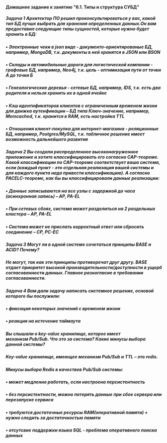 #### Домашнее задание к занятию "6.1. Типы и структура СУБД"

##### Задача 1 Архитектор ПО решил проконсультироваться у вас, какой тип БД лучше выбрать для хранения определенных данных.Он вам предоставил следующие типы сущностей, которые нужно будет хранить в БД:
##### • Электронные чеки в json виде - документо-ориентированые БД, например, MongoDB, т.к. документы в ней хранятся в JSON или BSON
##### • Склады и автомобильные дороги для логистической компании - графовые БД, например, Neo4j, т.к. цель - оптимизация пути от точки А до точки Б
##### • Генеалогические деревья - сетевые БД, например, IDS, т.к. есть два родителя и нельзя хранить их в одной ячейке
##### • Кэш идентификаторов клиентов с ограниченным временем жизни для движка аутенфикации – БД типа Ключ-значение, например, Memcached, т.к. хранится в RAM, есть настройка TTL
##### • Отношения клиент-покупка для интернет-магазина - реляционные БД, например, Postgres/MySQL, т.к. табличное решение имеет возможность дальнейшего развития

##### Задача 2 Вы создали распределенное высоконагруженное приложение и хотите классифицировать его согласно CAP-теореме. Какой классификации по CAP-теореме соответствует ваша система, если (каждый пункт - это отдельная реализация вашей системы и для каждого пункта надо привести классификацию). А согласно PACELC-теореме, как бы вы классифицировали данные реализации:
##### • Данные записываются на все узлы с задержкой до часа (асинхронная запись) – AP, PA-EL
##### • При сетевых сбоях, система может разделиться на 2 раздельных кластера – AP, PA-EL
##### • Система может не прислать корректный ответ или сбросить соединение – CP, PC-EC

##### Задача 3 Могут ли в одной системе сочетаться принципы BASE и ACID? Почему?
##### Не могут, так как эти принципы противоречат друг другу. BASE отдает приоритет высокой производительности/доступности в ущерб согласованности данных. Главное разногласие в требовании согласованности.

##### Задача 4 Вам дали задачу написать системное решение, основой которого бы послужили:
##### • фиксация некоторых значений с временем жизни
##### • реакция на истечение таймаута
##### Вы слышали о key-value хранилище, которое имеет механизм Pub/Sub. Что это за система? Какие минусы выбора данной системы?
##### Key-value хранилище, имеющее механизм Pub/Sub и TTL – это redis. 
##### Минусы выбора Redis в качествев Pub/Sub системы:
##### • может медленно работать, если настроена персистентность
##### • без персистентности, можно потерять данные при сбое сервера или перезапуске сервиса
##### • требуются достаточные ресурсы RAM(оперативной памяти) + нужно следить за достаточностью памяти
##### • отсутсвие поддержки языка SQL - проблема оперативного поиска данных

